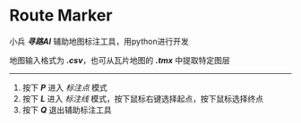 # Route Marker



小兵 ***寻路AI*** 辅助地图标注工具，用python进行开发

地图输入格式为 ***.csv***，也可从瓦片地图的 ***.tmx*** 中提取特定图层

---

1. 按下 ***P*** 进入 *标注点* 模式
2. 按下 ***L*** 进入 *标注线* 模式，按下鼠标右键选择起点，按下鼠标选择终点
3. 按下 ***Q*** 退出辅助标注工具

